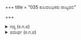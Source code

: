 +++
title = "035 ಕುಲದಲಧಿಕರು ರಾಜ್ಯದಲಿ"

+++

<details><summary>ಗದ್ಯ (ಕ.ಗ.ಪ) </summary>

35. ಇಲ್ಲಿ ನೆರೆದಿರುವ ರಾಜರು ಕುಲದಲ್ಲಿ ಶ್ರೇಷ್ಠರೆನಿಸಿದವರು. ರಾಜ್ಯದಲ್ಲಿ ಅತಿಶಯರಾದವರು. ಭುಜಪರಾಕ್ರಮದಲ್ಲಿ ಮತ್ತು ಸೇನೆಯಲ್ಲಿ ಬಲಶಾಲಿಗಳೆನಿಸಿದರು. ಅವರನ್ನು ಅಪಮಾನಗೊಳಿಸಿ ನಿನಗೆ ಮರ್ಯಾದೆಯೇ? ನಿನ್ನ ಕುಲವೋ ಯಾದವರದು. ನಿನ್ನ ರಾಜ್ಯವೋ ಕಡಲೊಳಗಿನ ಸಣ್ಣದ್ವೀಪ. ಹೇಡಿಯಂತೆ ನೀನು ಶತ್ರುಗಳಿಗೆ ಹೆದರಿ ಓಡಿದುದನ್ನು ಮಾಗಧ ಕಾಲಯವನರು ಬಲ್ಲರು !
</details>

<details><summary>ಪದಾರ್ಥ (ಕ.ಗ.ಪ) </summary>

ಕುರುವ-ದ್ವೀಪ
</details>

